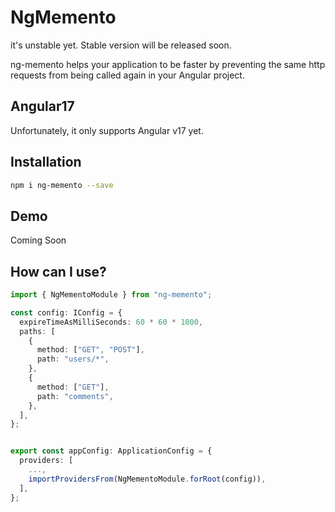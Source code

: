 # NgMemento

it's unstable yet. Stable version will be released soon.

ng-memento helps your application to be faster by preventing the same http requests from being called again in your Angular project.

## Angular17

Unfortunately, it only supports Angular v17 yet.

## Installation

```bash
npm i ng-memento --save
```

## Demo

Coming Soon

## How can I use?

```typescript
import { NgMementoModule } from "ng-memento";

const config: IConfig = {
  expireTimeAsMilliSeconds: 60 * 60 * 1000,
  paths: [
    {
      method: ["GET", "POST"],
      path: "users/*",
    },
    {
      method: ["GET"],
      path: "comments",
    },
  ],
};


export const appConfig: ApplicationConfig = {
  providers: [
    ...,
    importProvidersFrom(NgMementoModule.forRoot(config)),
  ],
};
```
